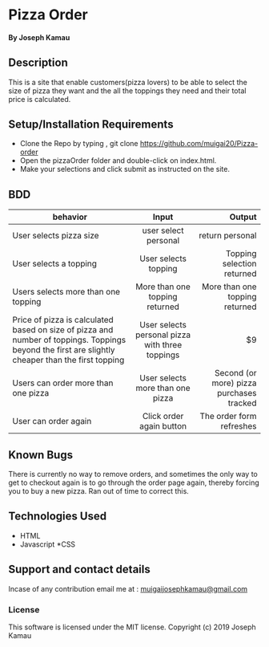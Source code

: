 
# Pizza Order

#### By Joseph Kamau

## Description
This is a site that enable customers(pizza lovers) to be able to select the size of pizza they want and the all the toppings they need and their total price is calculated.

## Setup/Installation Requirements
* Clone the Repo by typing , git clone https://github.com/muigai20/Pizza-order
* Open the pizzaOrder folder and double-click on index.html.
* Make your selections and click submit as instructed on the site.

## BDD
|  behavior                 |      Input        |  Output          |
|----------|:-------------: |   ------:         |
| User selects pizza size   | user select personal| return personal  |
| User selects a topping |    User selects topping	|Topping selection returned    |
| Users selects more than one topping	| More than one topping returned| More than one topping returned|
| Price of pizza is calculated based on size of pizza and number of toppings. Toppings beyond the first are slightly cheaper than the first topping   | User selects personal pizza with three toppings|   $9|
| Users can order more than one pizza| User selects more than one pizza| Second (or more) pizza purchases tracked|
| User can order again  | Click order again button| The order form refreshes |
## Known Bugs
There is currently no way to remove orders, and sometimes the only way to get to checkout again is to go through the order page again, thereby forcing you to buy a new pizza. Ran out of time to correct this.
## Technologies Used
* HTML
* Javascript
*CSS
## Support and contact details
Incase of any contribution email me at : muigaijosephkamau@gmail.com
### License
This software is licensed under the MIT license.
Copyright (c) 2019 Joseph Kamau
